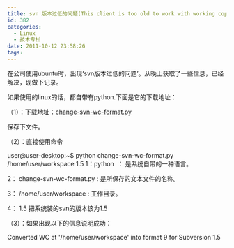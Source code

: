 ```yaml
---
title: svn 版本过低的问题(This client is too old to work with working copy)
id: 382
categories:
  - Linux
  - 技术专栏
date: 2011-10-12 23:58:26
tags:
---
```


在公司使用ubuntu时，出现‘svn版本过低的问题’。从晚上获取了一些信息，已经解决，现做下记录。

如果使用的linux的话，都自带有python.下面是它的下载地址：

（1）：下载地址：[change-svn-wc-format.py ](http://svn.collab.net/repos/svn/trunk/tools/client-side/change-svn-wc-format.py)

保存下文件。

（2）：直接使用命令

user@user-desktop:~$ python change-svn-wc-format.py /home/user/workspace 1.5
1：python  ： 是系统自带的一种语言。

2： change-svn-wc-format.py : 是所保存的文本文件的名称。

3： /home/user/workspace : 工作目录。

4： 1.5 把系统装的svn的版本该为1.5

（3）：如果出现以下的信息说明成功：

Converted WC at '/home/user/workspace' into format 9 for Subversion 1.5